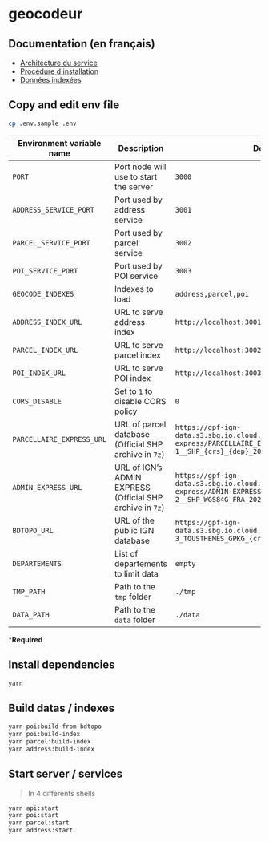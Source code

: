 # geocodeur

## Documentation (en français)

- [Architecture du service](docs/architecture.md)
- [Procédure d'installation](docs/installation.md)
- [Données indexées](docs/indexation.md)

## Copy and edit env file

```bash
cp .env.sample .env
```

| Environment variable name | Description | Default |
| --- | --- | --- |
| `PORT` | Port node will use to start the server | `3000` |
| `ADDRESS_SERVICE_PORT` | Port used by address service | `3001` |
| `PARCEL_SERVICE_PORT` | Port used by parcel service | `3002` |
| `POI_SERVICE_PORT` | Port used by POI service | `3003` |
| `GEOCODE_INDEXES` | Indexes to load | `address,parcel,poi` |
| `ADDRESS_INDEX_URL` | URL to serve address index | `http://localhost:3001` |
| `PARCEL_INDEX_URL` | URL to serve parcel index | `http://localhost:3002` |
| `POI_INDEX_URL` | URL to serve POI index | `http://localhost:3003` |
| `CORS_DISABLE` | Set to `1` to disable CORS policy | `0` |
| `PARCELLAIRE_EXPRESS_URL` | URL of parcel database (Official SHP archive in `7z`) | `https://gpf-ign-data.s3.sbg.io.cloud.ovh.net/parcellaire-express/PARCELLAIRE_EXPRESS_1-1__SHP_{crs}_{dep}_2023-01-01.7z`|
| `ADMIN_EXPRESS_URL` | URL of IGN’s ADMIN EXPRESS (Official SHP archive in `7z`) | `https://gpf-ign-data.s3.sbg.io.cloud.ovh.net/admin-express/ADMIN-EXPRESS-COG_3-2__SHP_WGS84G_FRA_2023-05-03.7z` |
| `BDTOPO_URL` | URL of the public IGN database | `https://gpf-ign-data.s3.sbg.io.cloud.ovh.net/bdtopo/BDTOPO_3-3_TOUSTHEMES_GPKG_{crs}_{dep}_2023-03-15.7z`|
| `DEPARTEMENTS` | List of departements to limit data | `empty` |
| `TMP_PATH` | Path to the `tmp` folder | `./tmp` |
| `DATA_PATH` | Path to the `data` folder | `./data` |

***Required**

## Install dependencies

```bash
yarn
```

## Build datas / indexes

```bash
yarn poi:build-from-bdtopo
yarn poi:build-index
yarn parcel:build-index
yarn address:build-index
```

## Start server / services
> In 4 differents shells

```bash
yarn api:start
yarn poi:start
yarn parcel:start
yarn address:start
```
